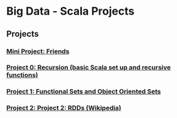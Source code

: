 # Big Data - Scala Projects


## Projects

### [Mini Project: Friends](https://github.com/DevangT98/Scala-Projects/tree/master/friends)

### [Project 0: Recursion (basic Scala set up and recursive functions)](https://github.com/DevangT98/Scala-Projects/tree/master/BigDataProject0/recursion)

### [Project 1: Functional Sets and Object Oriented Sets](https://github.com/williamdemeo/ds644-spring2023/tree/main/projects/Project1)

### [Project 2: Project 2: RDDs (Wikipedia)](https://github.com/DevangT98/Scala-Projects/tree/master/wikipedia)
